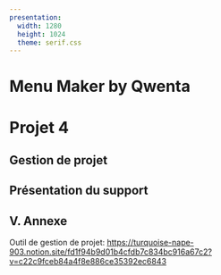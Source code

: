 ```yaml
---
presentation:
  width: 1280
  height: 1024
  theme: serif.css
---
```


<!-- slide -->

# Menu Maker by Qwenta

# Projet 4

## Gestion de projet

<!-- slide -->

## **Présentation du support**

<!-- slide -->

## **V. Annexe**

Outil de gestion de projet: https://turquoise-nape-903.notion.site/fd1f94b9d01b4cfdb7c834bc916a67c2?v=c22c9fceb84a4f8e886ce35392ec6843